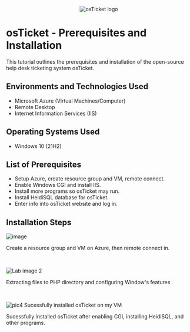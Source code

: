 <p align="center">
<img src="https://i.imgur.com/Clzj7Xs.png" alt="osTicket logo"/>
</p>

<h1>osTicket - Prerequisites and Installation</h1>
This tutorial outlines the prerequisites and installation of the open-source help desk ticketing system osTicket.<br />






<h2>Environments and Technologies Used</h2>

- Microsoft Azure (Virtual Machines/Computer)
- Remote Desktop
- Internet Information Services (IIS)

<h2>Operating Systems Used </h2>

- Windows 10</b> (21H2)

<h2>List of Prerequisites</h2>

- Setup Azure, create resource group and VM, remote connect.
- Enable Windows CGI and install IIS.
- Install more programs so osTicket may run.
- Install HeidiSQL database for osTicket.
- Enter info into osTicket website and log in.

<h2>Installation Steps</h2>

![image](https://github.com/user-attachments/assets/cd220964-c5c1-4484-a19f-60c67c4d9df7)

</p>
<p>
Create a resource group and VM on Azure, then remote connect in.
</p>
<br />

![Lab image 2](https://github.com/user-attachments/assets/55e2c76b-a50a-4840-a530-bd5f86e7152e)

</p>
<p>
Extracting files to PHP directory and configuring Window's features
</p>
<br />

![pic4  Sucessfully installed osTicket on my VM](https://github.com/user-attachments/assets/fe64d07d-17c6-4130-b47c-56e06131e731)

Sucessfully installed osTicket after enabling CGI, installing HeidiSQL, and other programs. 
</p>
<br />
